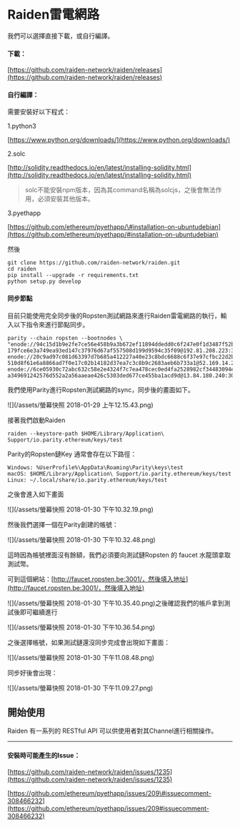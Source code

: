 # Raiden雷電網路

我們可以選擇直接下載，或自行編譯。

#### 下載：

[https://github.com/raiden-network/raiden/releases](https://github.com/raiden-network/raiden/releases)

#### 自行編譯：

需要安裝好以下程式：

1.python3

[https://www.python.org/downloads/](https://www.python.org/downloads/)

2.solc

[http://solidity.readthedocs.io/en/latest/installing-solidity.html](http://solidity.readthedocs.io/en/latest/installing-solidity.html)

> solc不能安裝npm版本，因為其command名稱為solcjs，之後會無法作用，必須安裝其他版本。

3.pyethapp

[https://github.com/ethereum/pyethapp/\#installation-on-ubuntudebian](https://github.com/ethereum/pyethapp/#installation-on-ubuntudebian)

然後

```
git clone https://github.com/raiden-network/raiden.git
cd raiden
pip install --upgrade -r requirements.txt
python setup.py develop
```

#### 同步節點

目前只能使用完全同步後的Ropsten測試網路來進行Raiden雷電網路的執行，輸入以下指令來進行節點同步。

```
parity --chain ropsten --bootnodes \
"enode://94c15d1b9e2fe7ce56e458b9a3b672ef11894ddedd0c6f247e0f1d3487f52b66208fb4aeb8\
179fce6e3a749ea93ed147c37976d67af557508d199d9594c35f09@192.81.208.223:30303,\
enode://20c9ad97c081d63397d7b685a412227a40e23c8bdc6688c6f37e97cfbc22d2b4d1db1\
510d8f61e6a8866ad7f0e17c02b14182d37ea7c3c8b9c2683aeb6b733a1@52.169.14.227:30303,\
enode://6ce05930c72abc632c58e2e4324f7c7ea478cec0ed4fa2528982cf34483094e9cbc9216e7a\
a349691242576d552a2a56aaeae426c5303ded677ce455ba1acd9d@13.84.180.240:30303"
```

我們使用Parity進行Ropsten測試網路的sync，同步後的畫面如下。

![](/assets/螢幕快照 2018-01-29 上午12.15.43.png)

接著我們啟動Raiden

```
raiden --keystore-path $HOME/Library/Application\ Support/io.parity.ethereum/keys/test
```

Parity的Ropsten鏈Key 通常會存在以下路徑：

```
Windows: %UserProfile%\AppData\Roaming\Parity\keys\test
macOS: $HOME/Library/Application\ Support/io.parity.ethereum/keys/test
Linux: ~/.local/share/io.parity.ethereum/keys/test
```

之後會進入如下畫面

![](/assets/螢幕快照 2018-01-30 下午10.32.19.png)

然後我們選擇一個在Parity創建的帳號：

![](/assets/螢幕快照 2018-01-30 下午10.32.48.png)

這時因為帳號裡面沒有餘額，我們必須要向測試鏈Ropsten 的 faucet 水龍頭拿取測試幣。

可到這個網站：[http://faucet.ropsten.be:3001/，然後填入地址](http://faucet.ropsten.be:3001/，然後填入地址)

![](/assets/螢幕快照 2018-01-30 下午10.35.40.png)之後確認我們的帳戶拿到測試後即可繼續進行

![](/assets/螢幕快照 2018-01-30 下午10.36.54.png)

之後選擇帳號，如果測試鏈還沒同步完成會出現如下畫面：

![](/assets/螢幕快照 2018-01-30 下午11.08.48.png)

同步好後會出現：

![](/assets/螢幕快照 2018-01-30 下午11.09.27.png)

## 開始使用

Raiden 有一系列的 RESTful API 可以供使用者對其Channel進行相關操作。

---

#### 安裝時可能產生的Issue：

[https://github.com/raiden-network/raiden/issues/1235](https://github.com/raiden-network/raiden/issues/1235)

[https://github.com/ethereum/pyethapp/issues/209\#issuecomment-308466232](https://github.com/ethereum/pyethapp/issues/209#issuecomment-308466232)


